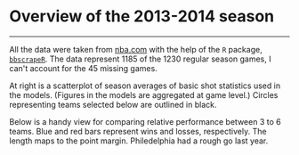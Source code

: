 # Overview of the 2013-2014 season
---

All the data were taken from [nba.com](nba.com) with the help of the `R` package, [`bbscrapeR`](https://github.com/cpsievert/bbscrapeR). The data represent 1185 of the 1230 regular season games, I can't account for the 45 missing games.

At right is a scatterplot of season averages of basic shot statistics used in the models. (Figures in the models are aggregated at game level.) Circles representing teams selected below are outlined in black.

Below is a handy view for comparing relative performance between 3 to 6 teams. Blue and red bars represent wins and losses, respectively. The length maps to the point margin. Philedelphia had a rough go last year.

